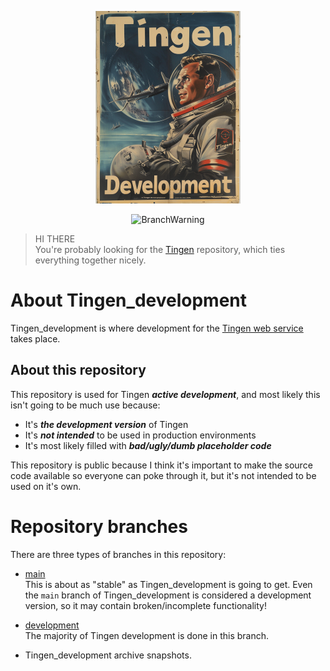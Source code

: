 <!-- u240529 -->

<div align="center">

  ![logo](/.github/images/logos/TingenDevelopment_README.png)

  ![BranchWarning](https://img.shields.io/badge/Development_Release-24.7-red?style=for-the-badge)

</div>

> HI THERE  
> You're probably looking for the [Tingen](https://github.com/spectrum-health-systems/Tingen) repository, which ties everything together nicely.

# About Tingen_development

Tingen_development is where development for the [Tingen web service](https://github.com/spectrum-health-systems/Tingen) takes place.

## About this repository

This repository is used for Tingen ***active development***, and most likely this isn't going to be much use because:

* It's ***the development version*** of Tingen
* It's ***not intended*** to be used in production environments
* It's most likely filled with ***bad/ugly/dumb placeholder code***

This repository is public because I think it's important to make the source code available so everyone can poke through it, but it's not intended to be used on it's own.

# Repository branches

There are three types of branches in this repository:

* [main](https://github.com/spectrum-health-systems/Tingen_development/tree/main)  
  This is about as "stable" as Tingen_development is going to get. Even the `main` branch of Tingen_development is considered a development version, so it may contain broken/incomplete functionality!
  
* [development](https://github.com/spectrum-health-systems/Tingen_development/tree/development)  
  The majority of Tingen development is done in this branch.

* Tingen_development archive snapshots.
